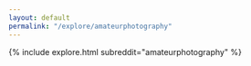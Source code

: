 ```yaml
---
layout: default
permalink: "/explore/amateurphotography"
---
```


<link rel="stylesheet" type="text/css" href="/static/css/explore.css">
{% include explore.html subreddit="amateurphotography" %}
